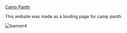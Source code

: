 [Camp Panth](https://panth.camp/)

This website was made as a landing page for camp panth.

![banner4](https://sikhunity.files.wordpress.com/2014/01/1011165_10200331747516185_1233085570_n.jpg)
